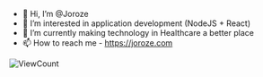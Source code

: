 - 👋 Hi, I’m @Joroze
- 👀 I’m interested in application development (NodeJS + React)
- 🌱 I’m currently making technology in Healthcare a better place
- 📫 How to reach me - https://joroze.com

![ViewCount](https://views.whatilearened.today/views/github/Joroze/views.svg)


<!---
Joroze/Joroze is a ✨ special ✨ repository because its `README.md` (this file) appears on your GitHub profile.
You can click the Preview link to take a look at your changes.
--->
